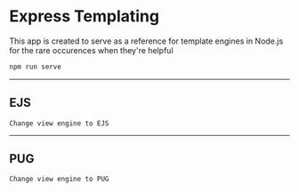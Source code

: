 # Express Templating

This app is created to serve as a reference for template engines in Node.js for the rare occurences when they're helpful

```bash
npm run serve
```

---

## EJS

`Change view engine to EJS`

---

## PUG

`Change view engine to PUG`
